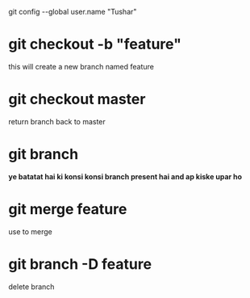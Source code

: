 git config --global user.name "Tushar"
# git checkout -b "feature"
this will create a new branch named feature 

# git checkout master 
return branch back to master 

# git branch 
**ye batatat hai ki konsi konsi branch present hai and ap kiske upar ho**

# git merge feature 
use to merge 

# git branch -D feature
delete branch